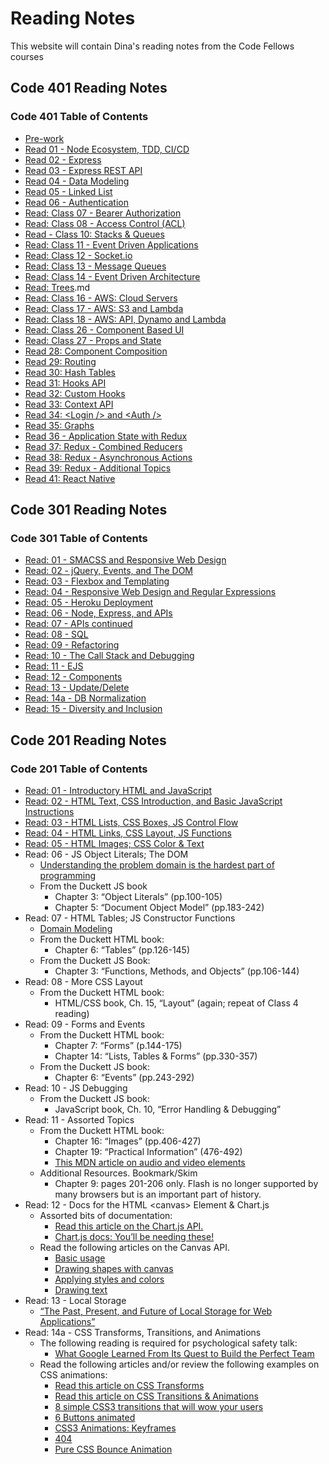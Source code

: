 # Reading Notes

This website will contain Dina's reading notes from the Code Fellows courses

## Code 401 Reading Notes

### Code 401 Table of Contents

* [Pre-work](401/pre-work.md)
* [Read 01 - Node Ecosystem, TDD, CI/CD](401/class-01.md)
* [Read 02 - Express](401/class-02.md)
* [Read 03 - Express REST API](401/class-03.md)
* [Read 04 - Data Modeling](401/class-04.md)
* [Read 05 - Linked List](401/class-05.md)
* [Read 06 - Authentication](401/class-06.md)
* [Read: Class 07 - Bearer Authorization](401/class-07.md)
* [Read: Class 08 - Access Control (ACL)](401/class-08.md)
* [Read - Class 10: Stacks & Queues](401/class-10.md)
* [Read: Class 11 - Event Driven Applications](401/class-11.md)
* [Read: Class 12 - Socket.io](401/class-12.md)
* [Read: Class 13 - Message Queues](401/class-13.md)
* [Read: Class 14 - Event Driven Architecture](401/class-14.md)
* [Read: Trees](401/class-15).md
* [Read: Class 16 - AWS: Cloud Servers](401/class-16.md)
* [Read: Class 17 - AWS: S3 and Lambda](401/class-17.md)
* [Read: Class 18 - AWS: API, Dynamo and Lambda](401/class-18.md)
* [Read: Class 26 - Component Based UI](401/class-26.md)
* [Read: Class 27 - Props and State](401/class-27.md)
* [Read 28: Component Composition](401/class-28.md)
* [Read 29: Routing](401/class-29.md)
* [Read 30: Hash Tables](401/class-30.md)
* [Read 31: Hooks API](401/class-31.md)
* [Read 32: Custom Hooks](401/class-32.md)
* [Read 33: Context API](401/class-33.md)
* [Read 34: \<Login /> and \<Auth />](401/class-34.md)
* [Read 35: Graphs](401/class-35.md)
* [Read 36 - Application State with Redux](401/class-36.md)
* [Read 37: Redux - Combined Reducers](401/class-37.md)
* [Read 38: Redux - Asynchronous Actions](401/class-38.md)
* [Read 39: Redux - Additional Topics](401/class-39.md)
* [Read 41: React Native](401/class-41.md)

## Code 301 Reading Notes

### Code 301 Table of Contents

* [Read: 01 - SMACSS and Responsive Web Design](301/class-01.md)
* [Read: 02 - jQuery, Events, and The DOM](301/class-02.md)
* [Read: 03 - Flexbox and Templating](301/class-03.md)
* [Read: 04 - Responsive Web Design and Regular Expressions](301/class-04.md)
* [Read: 05 - Heroku Deployment](301/class-05.md)
* [Read: 06 - Node, Express, and APIs](301/class-06.md)
* [Read: 07 - APIs continued](301/class-07.md)
* [Read: 08 - SQL](301/class-08.md)
* [Read: 09 - Refactoring](301/class-09.md)
* [Read: 10 - The Call Stack and Debugging](301/class-10.md)
* [Read: 11 - EJS](301/class-11.md)
* [Read: 12 - Components](301/class-12.md)
* [Read: 13 - Update/Delete](301/class-13.md)
* [Read: 14a - DB Normalization](301/class-14.md)
* [Read: 15 - Diversity and Inclusion](301/class-15.md)

## Code 201 Reading Notes

### Code 201 Table of Contents

* [Read: 01 - Introductory HTML and JavaScript](201/class-01.md)
* [Read: 02 - HTML Text, CSS Introduction, and Basic JavaScript Instructions](201/class-02.md)
* [Read: 03 - HTML Lists, CSS Boxes, JS Control Flow](201/class-03.md)
* [Read: 04 - HTML Links, CSS Layout, JS Functions](201/class-04.md)
* [Read: 05 - HTML Images; CSS Color & Text](201/class-05.md)
* Read: 06 - JS Object Literals; The DOM
  * [Understanding the problem domain is the hardest part of programming](https://simpleprogrammer.com/understanding-the-problem-domain-is-the-hardest-part-of-programming)
  * From the Duckett JS book
    * Chapter 3: “Object Literals” (pp.100-105)
    * Chapter 5: “Document Object Model” (pp.183-242)
* Read: 07 - HTML Tables; JS Constructor Functions
  * [Domain Modeling](https://github.com/codefellows/domain_modeling#domain-modeling)
  * From the Duckett HTML book:
    * Chapter 6: “Tables” (pp.126-145)
  * From the Duckett JS Book:
    * Chapter 3: “Functions, Methods, and Objects” (pp.106-144)
* Read: 08 - More CSS Layout
  * From the Duckett HTML book:
    * HTML/CSS book, Ch. 15, “Layout” (again; repeat of Class 4 reading)
* Read: 09 - Forms and Events
  * From the Duckett HTML book:
    * Chapter 7: “Forms” (p.144-175)
    * Chapter 14: “Lists, Tables & Forms” (pp.330-357)
  * From the Duckett JS book:
    * Chapter 6: “Events” (pp.243-292)
* Read: 10 - JS Debugging
  * From the Duckett JS book:
    * JavaScript book, Ch. 10, “Error Handling & Debugging”
* Read: 11 - Assorted Topics
  * From the Duckett HTML book:
    * Chapter 16: “Images” (pp.406-427)
    * Chapter 19: “Practical Information” (476-492)
    * [This MDN article on audio and video elements](https://developer.mozilla.org/en-US/docs/Learn/JavaScript/Client-side_web_APIs/Video_and_audio_APIs)
  * Additional Resources. Bookmark/Skim
    * Chapter 9: pages 201-206 only. Flash is no longer supported by many browsers but is an important part of history.
* Read: 12 - Docs for the HTML \<canvas> Element & Chart.js
  * Assorted bits of documentation:
    * [Read this article on the Chart.js API.](https://www.webdesignerdepot.com/2013/11/easily-create-stunning-animated-charts-with-chart-js/)
    * [Chart.js docs: You’ll be needing these!](https://www.chartjs.org/docs/latest/)
  * Read the following articles on the Canvas API.
    * [Basic usage](https://developer.mozilla.org/en-US/docs/Web/API/Canvas_API/Tutorial/Basic_usage)
    * [Drawing shapes with canvas](https://developer.mozilla.org/en-US/docs/Web/API/Canvas_API/Tutorial/Drawing_shapes)
    * [Applying styles and colors](https://developer.mozilla.org/en-US/docs/Web/API/Canvas_API/Tutorial/Applying_styles_and_colors)
    * [Drawing text](https://developer.mozilla.org/en-US/docs/Web/API/Canvas_API/Tutorial/Drawing_text)
* Read: 13 - Local Storage
  * [“The Past, Present, and Future of Local Storage for Web Applications”](http://diveinto.html5doctor.com/storage.html)
* Read: 14a - CSS Transforms, Transitions, and Animations
  * The following reading is required for psychological safety talk:
    * [What Google Learned From Its Quest to Build the Perfect Team](https://www.nytimes.com/2016/02/28/magazine/what-google-learned-from-its-quest-to-build-the-perfect-team.html)
  * Read the following articles and/or review the following examples on CSS animations:
    * [Read this article on CSS Transforms](https://learn.shayhowe.com/advanced-html-css/css-transforms/)
    * [Read this article on CSS Transitions & Animations](https://learn.shayhowe.com/advanced-html-css/transitions-animations/)
    * [8 simple CSS3 transitions that will wow your users](http://www.webdesignerdepot.com/2014/05/8-simple-css3-transitions-that-will-wow-your-users)
    * [6 Buttons animated](https://codepen.io/retyui/pen/ByoaXV)
    * [CSS3 Animations: Keyframes](https://codepen.io/akshaychauhan/pen/oAfae)
    * [404](https://codepen.io/kieranfivestars/pen/MYdQxX)
    * [Pure CSS Bounce Animation](https://codepen.io/dp_lewis/pen/gCfBv)
